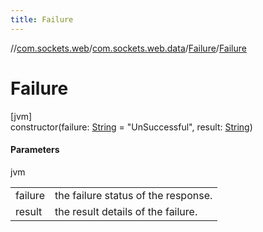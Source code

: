 ```yaml
---
title: Failure
---
```

//[com.sockets.web](../../../index.html)/[com.sockets.web.data](../index.html)/[Failure](index.html)/[Failure](-failure.html)



# Failure



[jvm]\
constructor(failure: [String](https://kotlinlang.org/api/latest/jvm/stdlib/kotlin/-string/index.html) = &quot;UnSuccessful&quot;, result: [String](https://kotlinlang.org/api/latest/jvm/stdlib/kotlin/-string/index.html))



#### Parameters


jvm

| | |
|---|---|
| failure | the failure status of the response. |
| result | the result details of the failure. |




